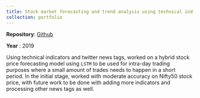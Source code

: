 ```yaml
---
title: Stock market forecasting and trend analysis using technical indicators
collection: portfolio
---
```

**Repository**: [Github](https://github.com/saradindusengupta/stock-forecasting)

**Year** : 2019

Using technical indicators and twitter news tags, worked on a hybrid stock price forecasting
model using `LSTM` to be used for intra-day trading purposes where a small amount of trades needs to
happen in a short period. In the initial stage, worked with moderate accuracy on Nifty50 stock price,
with future work to be done with adding more indicators and processing other news tags as well.